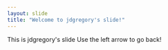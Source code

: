 ```yaml
---
layout: slide
title: "Welcome to jdgregory's slide!"
---
```

This is jdgregory's slide
Use the left arrow to go back!
